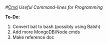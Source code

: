 #[Cmd](https://github.com/Sondro/Cmds)
_Useful Command-lines for Programming_

**To-Do:**
1. Convert bat to bash (possibly using Batsh)
2. Add more MongoDB/Node cmds
3. Make reference doc
